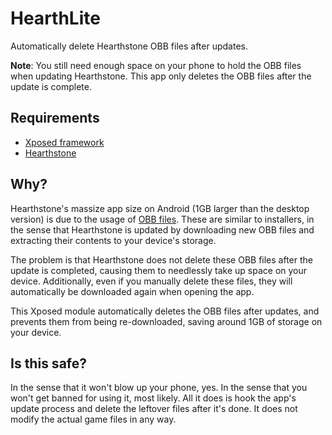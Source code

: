 # HearthLite

Automatically delete Hearthstone OBB files after updates.

**Note**: You still need enough space on your phone to hold the OBB
files when updating Hearthstone. This app only deletes the OBB files
after the update is complete.

## Requirements

- [Xposed framework](http://forum.xda-developers.com/xposed)
- [Hearthstone](https://play.google.com/store/apps/details?id=com.blizzard.wtcg.hearthstone)

## Why?

Hearthstone's massize app size on Android (1GB larger than the desktop
version) is due to the usage of [OBB files](https://developer.android.com/google/play/expansion-files.html).
These are similar to installers, in the sense that Hearthstone is updated
by downloading new OBB files and extracting their contents to your device's
storage.

The problem is that Hearthstone does not delete these OBB files after the
update is completed, causing them to needlessly take up space on your
device. Additionally, even if you manually delete these files, they will
automatically be downloaded again when opening the app.

This Xposed module automatically deletes the OBB files after updates, and
prevents them from being re-downloaded, saving around 1GB of storage on
your device.

## Is this safe?

In the sense that it won't blow up your phone, yes. In the sense that
you won't get banned for using it, most likely. All it does is hook the
app's update process and delete the leftover files after it's done. It
does not modify the actual game files in any way.

